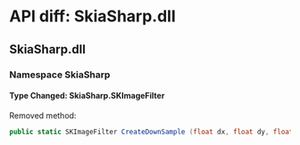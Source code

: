 # API diff: SkiaSharp.dll

## SkiaSharp.dll

### Namespace SkiaSharp

#### Type Changed: SkiaSharp.SKImageFilter

Removed method:

```csharp
public static SKImageFilter CreateDownSample (float dx, float dy, float sigmaX, float sigmaY, SKColor color, SKDropShadowImageFilterShadowMode shadowMode, SKImageFilter input, SKImageFilter.CropRect cropRect);
```



